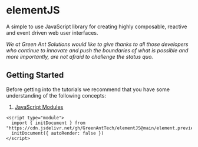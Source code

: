 # elementJS
A simple to use JavaScript library for creating highly composable, reactive and event driven web user interfaces.

*We at Green Ant Solutions would like to give thanks to all those developers who continue to innovate and push the boundaries
of what is possible and more importantly, are not afraid to challenge the status quo.*

## Getting Started
Before getting into the tutorials we recommend that you have some understanding of the following concepts:
1. [JavaScript Modules](https://developer.mozilla.org/en-US/docs/Web/JavaScript/Guide/Modules)
```
<script type="module">
  import { initDocument } from "https://cdn.jsdelivr.net/gh/GreenAntTech/elementJS@main/element.preview.0.0.1.min.js"
  initDocument({ autoRender: false })
</script>
```
